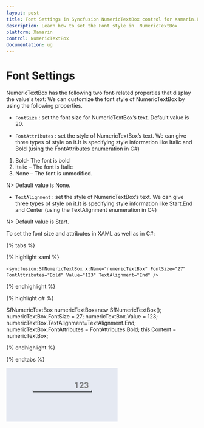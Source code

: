 ```yaml
---
layout: post
title: Font Settings in Syncfusion NumericTextBox control for Xamarin.Forms
description: Learn how to set the Font style in  NumericTextBox
platform: Xamarin
control: NumericTextBox
documentation: ug
---
```

# Font Settings

NumericTextBox has the following two font-related properties that display the value's text:
We can customize the font style of NumericTextBox by using the following properties.

* `FontSize` : set the font size for NumericTextBox’s text. Default value is 20.

* `FontAttributes` : set the style of NumericTextBox’s text. We can give three types of style on it.It is specifying style information like Italic and Bold (using the FontAttributes enumeration in C#)

1. Bold- The font is bold
2. Italic – The font is Italic
3. None – The font is unmodified.

N> Default value is None.

* `TextAlignment` : set the style of NumericTextBox’s text. We can give three types of style on it.It is specifying style information like Start,End and Center (using the TextAlignment enumeration in C#)

N> Default value is Start.

To set the font size and attributes in XAML as well as in C#:

{% tabs %}

{% highlight xaml %}

	<syncfusion:SfNumericTextBox x:Name="numericTextBox" FontSize="27" FontAttributes="Bold" Value="123" TextAlignment="End" />
	
{% endhighlight %}

{% highlight c# %}

SfNumericTextBox numericTextBox=new SfNumericTextBox();
numericTextBox.FontSize = 27;
numericTextBox.Value = 123;
numericTextBox.TextAlignment=TextAlignment.End;
numericTextBox.FontAttributes = FontAttributes.Bold;
this.Content = numericTextBox;

{% endhighlight %}

{% endtabs %}

![](images/textformatend.png)
